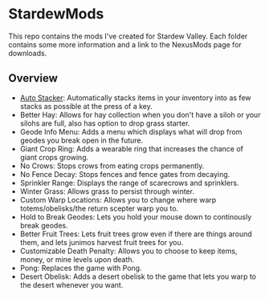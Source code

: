 # StardewMods
This repo contains the mods I've created for Stardew Valley. Each folder contains some more information and a link to the NexusMods page for downloads.

## Overview
- [Auto Stacker](/AutoStacker): Automatically stacks items in your inventory into as few stacks as possible at the press of a key.
- Better Hay: Allows for hay collection when you don't have a siloh or your silohs are full, also has option to drop grass starter.
- Geode Info Menu: Adds a menu which displays what will drop from geodes you break open in the future.
- Giant Crop Ring: Adds a wearable ring that increases the chance of giant crops growing.
- No Crows: Stops crows from eating crops permanently.
- No Fence Decay: Stops fences and fence gates from decaying.
- Sprinkler Range: Displays the range of scarecrows and sprinklers.
- Winter Grass: Allows grass to persist through winter.
- Custom Warp Locations: Allows you to change where warp totems/obelisks/the return scepter warp you to.
- Hold to Break Geodes: Lets you hold your mouse down to continously break geodes.
- Better Fruit Trees: Lets fruit trees grow even if there are things around them, and lets junimos harvest fruit trees for you.
- Customizable Death Penalty: Allows you to choose to keep items, money, or mine levels upon death.
- Pong: Replaces the game with Pong.
- Desert Obelisk: Adds a desert obelisk to the game that lets you warp to the desert whenever you want.